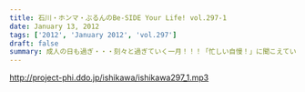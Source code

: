 ```yaml
---
title: 石川・ホンマ・ぶるんのBe-SIDE Your Life! vol.297-1
date: January 13, 2012
tags: ['2012', 'January 2012', 'vol.297']
draft: false
summary: 成人の日も過ぎ・・・刻々と過ぎていく一月！！！「忙しい自慢！」に聞こえていたら御免～～～。だって・・・だって・・・と休みを欲しがる人々。貧乏暇無し。NAMAE
---
```


http://project-phi.ddo.jp/ishikawa/ishikawa297_1.mp3
